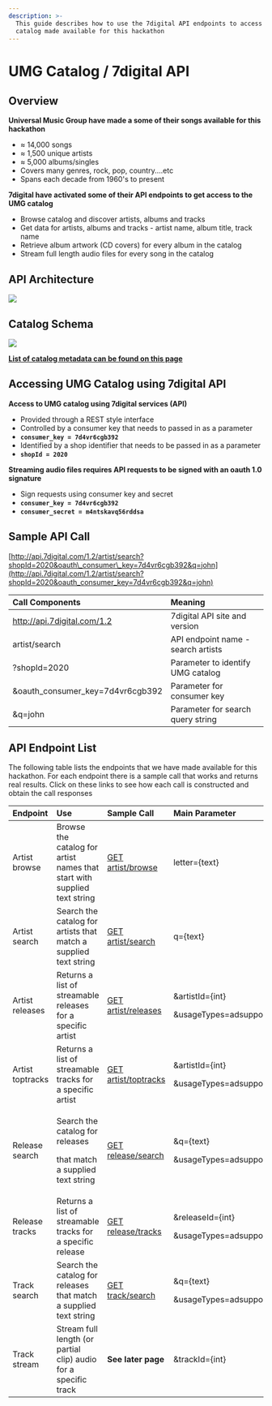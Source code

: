 ```yaml
---
description: >-
  This guide describes how to use the 7digital API endpoints to access the UMG
  catalog made available for this hackathon
---
```


# UMG Catalog / 7digital API

## Overview <a id="overview"></a>

**Universal Music Group have made a some of their songs available for this hackathon**

* ≈ 14,000 songs
* ≈ 1,500 unique artists
* ≈ 5,000 albums/singles
* Covers many genres, rock, pop, country....etc
* Spans each decade from 1960's to present

**7digital have activated some of their API endpoints to get access to the UMG catalog**

* Browse catalog and discover artists, albums and tracks
* Get data for artists, albums and tracks - artist name, album title, track name
* Retrieve album artwork \(CD covers\) for every album in the catalog
* Stream full length audio files for every song in the catalog

## API Architecture <a id="api-architecture"></a>

![](https://blobscdn.gitbook.com/v0/b/gitbook-28427.appspot.com/o/assets%2F-LMw7rB6tN87JH_K_qhA%2F-LMwD1UzpvNzajWkgi6a%2F-LMwIvwUUzcirU0BfUue%2FScreen%20Shot%202018-09-21%20at%2014.26.15.png?alt=media&token=81fbb381-48d4-42e1-b095-abfd1ba61346)

## Catalog Schema <a id="catalog-schema"></a>

![](https://blobscdn.gitbook.com/v0/b/gitbook-28427.appspot.com/o/assets%2F-LMw7rB6tN87JH_K_qhA%2F-LMwJ5tFgIIrT6EIKcxI%2F-LMwJqfMuRaZCPrkgRcX%2FScreen%20Shot%202018-09-21%20at%2014.30.11.png?alt=media&token=149c79a7-6abb-4b0f-a092-ae80d82e0d0e)

**​**[**List of catalog metadata can be found on this page**](https://7digital.gitbook.io/api-doc/catalog-metadata-available)**​**

## Accessing UMG Catalog using 7digital API <a id="accessing-umg-catalog-using-7digital-api"></a>

**Access to UMG catalog using 7digital services \(API\)**

* Provided through a REST style interface
* Controlled by a consumer key that needs to passed in as a parameter
* **`consumer_key = 7d4vr6cgb392`**
* Identified by a shop identifier that needs to be passed in as a parameter
* **`shopId = 2020`**

**Streaming audio files requires API requests to be signed with an oauth 1.0 signature**

* Sign requests using consumer key and secret
* **`consumer_key = 7d4vr6cgb392`**
* **`consumer_secret = m4ntskavq56rddsa`**

## Sample API Call <a id="sample-api-call"></a>

​[http://api.7digital.com/1.2/artist/search?shopId=2020&oauth\_consumer\_key=7d4vr6cgb392&q=john](http://api.7digital.com/1.2/artist/search?shopId=2020&oauth_consumer_key=7d4vr6cgb392&q=john)​

| Call Components | Meaning |
| :--- | :--- |
| http://api.7digital.com/1.2 | 7digital API site and version |
| artist/search | API endpoint name - search artists |
| ?shopId=2020 | Parameter to identify UMG catalog |
| &oauth\_consumer\_key=7d4vr6cgb392 | Parameter for consumer key |
| &q=john | Parameter for search query string |

## API Endpoint List  <a id="api-endpoint-list"></a>

The following table lists the endpoints that we have made available for this hackathon. For each endpoint there is a sample call that works and returns real results. Click on these links to see how each call is constructed and obtain the call responses

<table>
  <thead>
    <tr>
      <th style="text-align:left">Endpoint</th>
      <th style="text-align:left">Use</th>
      <th style="text-align:left">Sample Call</th>
      <th style="text-align:left">Main Parameter</th>
    </tr>
  </thead>
  <tbody>
    <tr>
      <td style="text-align:left">Artist browse</td>
      <td style="text-align:left">Browse the catalog for artist names that start with supplied text string</td>
      <td
      style="text-align:left">​<a href="http://api.7digital.com/1.2/artist/browse?shopId=2020&amp;oauth_consumer_key=7d4vr6cgb392&amp;letter=ki">GET artist/browse</a>​</td>
        <td
        style="text-align:left">letter={text}</td>
    </tr>
    <tr>
      <td style="text-align:left">Artist search</td>
      <td style="text-align:left">Search the catalog for artists that match a supplied text string</td>
      <td
      style="text-align:left">​<a href="http://api.7digital.com/1.2/artist/search?shopId=2020&amp;oauth_consumer_key=7d4vr6cgb392&amp;q=john">GET artist/search</a>​</td>
        <td
        style="text-align:left">q={text}</td>
    </tr>
    <tr>
      <td style="text-align:left">Artist releases</td>
      <td style="text-align:left">Returns a list of streamable releases for a specific artist</td>
      <td style="text-align:left">​<a href="http://api.7digital.com/1.2/artist/releases?shopId=2020&amp;oauth_consumer_key=7d4vr6cgb392&amp;artistId=1448&amp;usageTypes=adsupportedstreaming">GET artist/releases</a>​</td>
      <td
      style="text-align:left">
        <p>&artistId={int}</p>
        <p>&usageTypes=adsupportedstreaming</p>
        </td>
    </tr>
    <tr>
      <td style="text-align:left">Artist toptracks</td>
      <td style="text-align:left">Returns a list of streamable tracks for a specific artist</td>
      <td style="text-align:left">​<a href="http://api.7digital.com/1.2/artist/toptracks?shopId=2020&amp;oauth_consumer_key=7d4vr6cgb392&amp;artistId=1448&amp;usageTypes=adsupportedstreaming">GET artist/toptracks</a>​</td>
      <td
      style="text-align:left">
        <p>&artistId={int}</p>
        <p>&usageTypes=adsupportedstreaming</p>
        </td>
    </tr>
    <tr>
      <td style="text-align:left">Release search</td>
      <td style="text-align:left">
        <p>Search the catalog for releases</p>
        <p>that match a supplied text string</p>
      </td>
      <td style="text-align:left">​<a href="http://api.7digital.com/1.2/release/search?shopId=2020&amp;oauth_consumer_key=7d4vr6cgb392&amp;q=john&amp;usageTypes=adsupportedstreaming">GET release/search</a>​</td>
      <td
      style="text-align:left">
        <p>&q={text}</p>
        <p>&usageTypes=adsupportedstreaming</p>
        </td>
    </tr>
    <tr>
      <td style="text-align:left">Release tracks</td>
      <td style="text-align:left">Returns a list of streamable tracks for a specific release</td>
      <td style="text-align:left">​<a href="http://api.7digital.com/1.2/release/tracks?shopId=2020&amp;oauth_consumer_key=7d4vr6cgb392&amp;releaseId=5726299&amp;usageTypes=adsupportedstreaming">GET release/tracks</a>​</td>
      <td
      style="text-align:left">
        <p>&releaseId={int}</p>
        <p>&usageTypes=adsupportedstreaming</p>
        </td>
    </tr>
    <tr>
      <td style="text-align:left">Track search</td>
      <td style="text-align:left">Search the catalog for releases that match a supplied text string</td>
      <td
      style="text-align:left">​<a href="http://api.7digital.com/1.2/track/search?shopId=2020&amp;oauth_consumer_key=7d4vr6cgb392&amp;q=john&amp;usageTypes=adsupportedstreaming">GET track/search</a>​</td>
        <td
        style="text-align:left">
          <p>&q={text}</p>
          <p>&usageTypes=adsupportedstreaming</p>
          </td>
    </tr>
    <tr>
      <td style="text-align:left">Track stream</td>
      <td style="text-align:left">Stream full length (or partial clip) audio for a specific track</td>
      <td
      style="text-align:left"><b>See later page</b>
        </td>
        <td style="text-align:left">&trackId={int}</td>
    </tr>
  </tbody>
</table>
